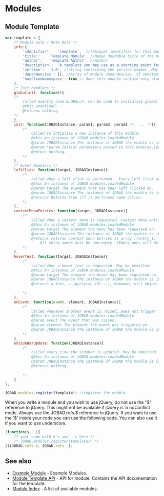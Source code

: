 # Modules

## Module Template

```js
var template = {
	/* Module Info / Meta Data */
	info:{
		'identifier':	'template',  //(Unique) identifier for this module, preferably human readable. 
		'title':	'Template Module', //Human Readable title of the module. 
		'author':	'Template Author', //Author
		'description':	'A template you may use as a starting point for writing other modules. ', //A human readable description of the module. 
		'version':	'1.0', //string containing the version number. May be omitted. 
		'dependencies':	[], //Array of module dependencies. If ommited, assumed to have no dependencies. 
		'hasCleanNamespace': true // Does this module contain only standard functions?
	},
	/* Init handlers */
    globalinit: function(){
	/* 
		Called exactly once GLOBALLY. Can be used to initialise global module ids, etc. May be ommitted. Will be called once a module is loaded. 
		@this undefined. 
		@returns nothing
	*/
	},
	init: function(JOBADInstance, param1, param2, param3 /*, ... */){
		/* 	
			Called to intialise a new instance of this module. 
			@this An instance of JOBAD.modules.loadedModule
			@param JOBADInstance The instance of JOBAD the module is initiated on. 
			@param *param Initial parameters passed to this.modules.load
			@return nothing. 
		*/
	},
	/* Event Handlers */
	leftClick: function(target, JOBADInstance){
		/*
			called when a left click is performed.  Every left click action is performed. May be ommitted. 
			@this An instance of JOBAD.modules.loadedModule
			@param target The element that has been left clicked on. 
			@param JOBADInstance The instance of JOBAD the module is initiated on.  
			@returns Returns true iff it performed some action. 
		*/
	},
	contextMenuEntries: function(target, JOBADInstance){
		/*
			called when a context menu is requested. Context Menu entries will be merged. May be ommitted.  
			@this An instance of JOBAD.modules.loadedModule
			@param target The element the menu has been requested on. 
			@param JOBADInstance The instance of JOBAD the module is initiated on. 
			@returns returns context menu entries as array [[entry_1, function_1], ..., [entry_n, function_1]] or as a map {entry_1: function_1, entry_2: function_2, ...}
				All entry names must be non-empty. (Empty ones will be ignored). 
		*/
	},
	hoverText: function(target, JOBADInstance){
		/*
			called when a hover text is requested. May be ommitted. 
			@this An instance of JOBAD.modules.loadedModule
			@param target The element the hover has been requested on. 
			@param JOBADInstance The instance of JOBAD the module is initiated on. 
			@returns a text, a jqueryish ($(...), Domnode, etc) object to use as hover or a boolean indicating either the text or if something was done. 
				
		*/
	},
	onEvent: function(event, element, JOBADInstance){
		/*
			called whenever another event is raised. Does not trigger for onEvent events and onSideBarUpdate events. 
			@this An instance of JOBAD.modules.loadedModule
			@param event The event that was raised. 
			@param element The element the event was triggered on. 
			@param JOBADInstance The instance of JOBAD the module is initiated on. 				
		*/
	},
	onSideBarUpdate: function(JOBADInstance){
		/*
			called every time the sidebar is updated. May be ommitted. 
			@this An instance of JOBAD.modules.loadedModule
			@param JOBADInstance The instance of JOBAD the module is initiated on. 
			@returns nothing. 
				
		*/
	}
};

JOBAD.modules.register(template); //register the module. 
```

When you write a module and you wish to use jQuery, do not use the "$" reference to jQuery. This might not be available if jQuery is in noConflict mode. Always use the JOBAD.refs.$ reference to jQuery. 
If you want to use the '$' inside your code you can use the following code. You can also use it if you want to use underscore. 

```js
(function($, _){
	/* your code with $'s and _'s here */
	/* JOBAD.modules.register(template); */
})(JOBAD.refs.$, JOBAD.refs._);
```

## See also
* [Example Module](example_module.md) - Example Modules. 
* [Module Template API](../api/template.md) - API for module. Contains the API documentation for the template. 
* [Module Index](../modules/index.md) - A list of available modules. 

